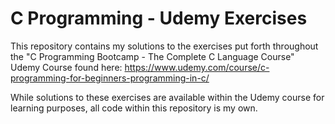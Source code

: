 # C Programming - Udemy Exercises

This repository contains my solutions to the exercises put forth throughout the 
"C Programming Bootcamp - The Complete C Language Course" Udemy Course found here: 
https://www.udemy.com/course/c-programming-for-beginners-programming-in-c/

While solutions to these exercises are available within the Udemy course for learning purposes,
all code within this repository is my own.
